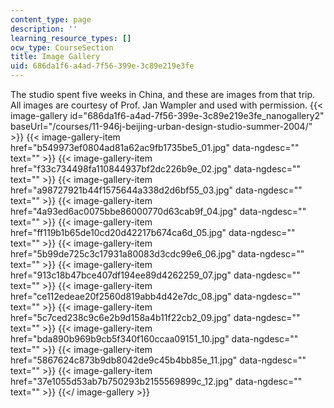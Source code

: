 ```yaml
---
content_type: page
description: ''
learning_resource_types: []
ocw_type: CourseSection
title: Image Gallery
uid: 686da1f6-a4ad-7f56-399e-3c89e219e3fe
---
```


The studio spent five weeks in China, and these are images from that trip. All images are courtesy of Prof. Jan Wampler and used with permission.
{{< image-gallery id="686da1f6-a4ad-7f56-399e-3c89e219e3fe_nanogallery2" baseUrl="/courses/11-946j-beijing-urban-design-studio-summer-2004/" >}}
{{< image-gallery-item href="b549973ef0804ad81a62ac9fb1735be5_01.jpg" data-ngdesc="" text="" >}}
{{< image-gallery-item href="f33c734498fa110844937bf2dc226b9e_02.jpg" data-ngdesc="" text="" >}}
{{< image-gallery-item href="a98727921b44f1575644a338d2d6bf55_03.jpg" data-ngdesc="" text="" >}}
{{< image-gallery-item href="4a93ed6ac0075bbe86000770d63cab9f_04.jpg" data-ngdesc="" text="" >}}
{{< image-gallery-item href="ff119b1b65de10cd20d42217b674ca6d_05.jpg" data-ngdesc="" text="" >}}
{{< image-gallery-item href="5b99de725c3c17931a80083d3cdc99e6_06.jpg" data-ngdesc="" text="" >}}
{{< image-gallery-item href="913c18b47bce407df194ee89d4262259_07.jpg" data-ngdesc="" text="" >}}
{{< image-gallery-item href="ce112edeae20f2560d819abb4d42e7dc_08.jpg" data-ngdesc="" text="" >}}
{{< image-gallery-item href="5c7ced238c9c6e2b9d158a4b11f22cb2_09.jpg" data-ngdesc="" text="" >}}
{{< image-gallery-item href="bda890b969b9cb5f340f160ccaa09151_10.jpg" data-ngdesc="" text="" >}}
{{< image-gallery-item href="5867624c873b9db8042de9c45b4bb85e_11.jpg" data-ngdesc="" text="" >}}
{{< image-gallery-item href="37e1055d53ab7b750293b2155569899c_12.jpg" data-ngdesc="" text="" >}}
{{</ image-gallery >}}